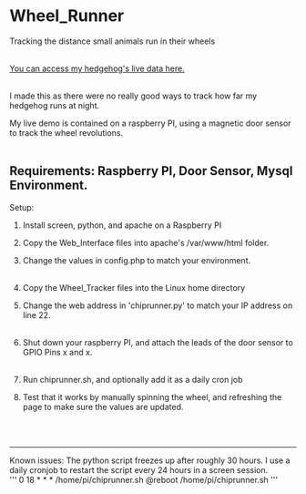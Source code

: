 # Wheel_Runner
Tracking the distance small animals run in their wheels <br><br>

[You can access my hedgehog's live data here.](https://chip.fenneltechsolutions.com)<br><br>

I made this as there were no really good ways to track how far my hedgehog runs at night.<br>

My live demo is contained on a raspberry PI, using a magnetic door sensor to track the wheel revolutions.<br><br>

Requirements: Raspberry PI, Door Sensor, Mysql Environment.
---
Setup:<br>
1. Install screen, python, and apache on a Raspberry PI<br>
2. Copy the Web_Interface files into apache's /var/www/html folder.<br>
3. Change the values in config.php to match your environment.<br><br>

4. Copy the Wheel_Tracker files into the Linux home directory<br>
5. Change the web address in 'chiprunner.py' to match your IP address on line 22.<br><br>

6. Shut down your raspberry PI, and attach the leads of the door sensor to GPIO Pins x and x.<br><br>

7. Run chiprunner.sh, and optionally add it as a daily cron job<br>
8. Test that it works by manually spinning the wheel, and refreshing the page to make sure the values are updated.<br>

<br><br>

---
Known issues: The python script freezes up after roughly 30 hours. I use a daily cronjob to restart the script every 24 hours in a screen session.<br>
'''
0 18 * * * /home/pi/chiprunner.sh
@reboot /home/pi/chiprunner.sh
'''

